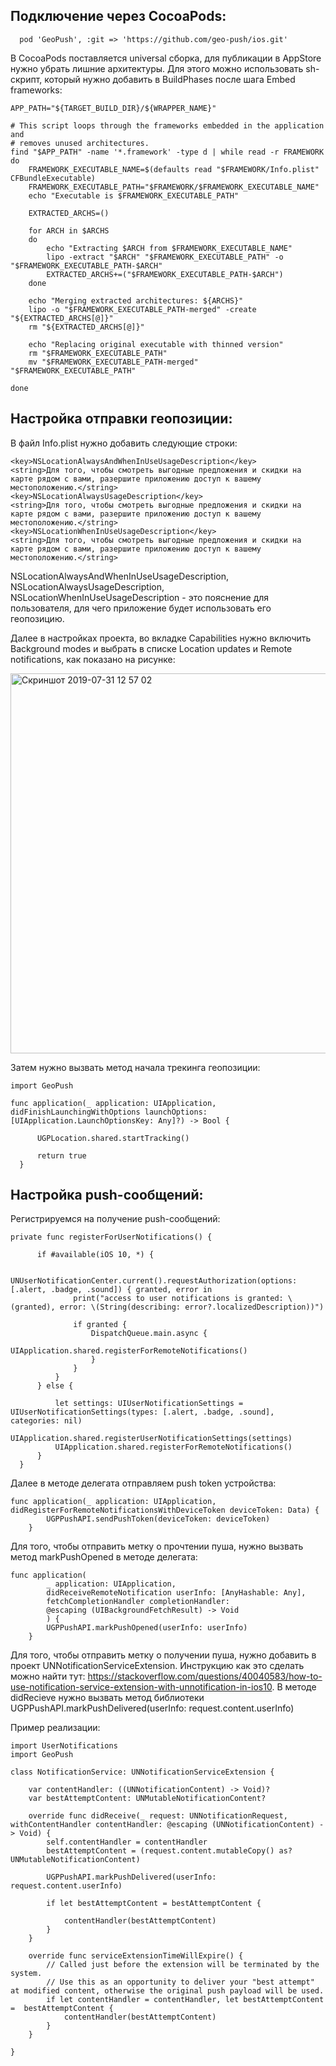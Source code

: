 ## Подключение через CocoaPods:

```
  pod 'GeoPush', :git => 'https://github.com/geo-push/ios.git'
```

В CocoaPods поставляется universal сборка, для публикации в AppStore нужно убрать лишние архитектуры. 
Для этого можно использовать sh-скрипт, который нужно добавить в BuildPhases после шага Embed frameworks:

```
APP_PATH="${TARGET_BUILD_DIR}/${WRAPPER_NAME}"

# This script loops through the frameworks embedded in the application and
# removes unused architectures.
find "$APP_PATH" -name '*.framework' -type d | while read -r FRAMEWORK
do
    FRAMEWORK_EXECUTABLE_NAME=$(defaults read "$FRAMEWORK/Info.plist" CFBundleExecutable)
    FRAMEWORK_EXECUTABLE_PATH="$FRAMEWORK/$FRAMEWORK_EXECUTABLE_NAME"
    echo "Executable is $FRAMEWORK_EXECUTABLE_PATH"

    EXTRACTED_ARCHS=()

    for ARCH in $ARCHS
    do
        echo "Extracting $ARCH from $FRAMEWORK_EXECUTABLE_NAME"
        lipo -extract "$ARCH" "$FRAMEWORK_EXECUTABLE_PATH" -o "$FRAMEWORK_EXECUTABLE_PATH-$ARCH"
        EXTRACTED_ARCHS+=("$FRAMEWORK_EXECUTABLE_PATH-$ARCH")
    done

    echo "Merging extracted architectures: ${ARCHS}"
    lipo -o "$FRAMEWORK_EXECUTABLE_PATH-merged" -create "${EXTRACTED_ARCHS[@]}"
    rm "${EXTRACTED_ARCHS[@]}"

    echo "Replacing original executable with thinned version"
    rm "$FRAMEWORK_EXECUTABLE_PATH"
    mv "$FRAMEWORK_EXECUTABLE_PATH-merged" "$FRAMEWORK_EXECUTABLE_PATH"

done
```

## Настройка отправки геопозиции:

В файл Info.plist нужно добавить следующие строки:

```
<key>NSLocationAlwaysAndWhenInUseUsageDescription</key>
<string>Для того, чтобы смотреть выгодные предложения и скидки на карте рядом с вами, разершите приложению доступ к вашему местоположению.</string>
<key>NSLocationAlwaysUsageDescription</key>
<string>Для того, чтобы смотреть выгодные предложения и скидки на карте рядом с вами, разершите приложению доступ к вашему местоположению.</string>
<key>NSLocationWhenInUseUsageDescription</key>
<string>Для того, чтобы смотреть выгодные предложения и скидки на карте рядом с вами, разершите приложению доступ к вашему местоположению.</string>
 ```
 NSLocationAlwaysAndWhenInUseUsageDescription, NSLocationAlwaysUsageDescription, NSLocationWhenInUseUsageDescription - это пояснение для пользователя, для чего приложение будет использовать его геопозицию. 
 
 
Далее в настройках проекта, во вкладке Capabilities нужно включить Background modes и выбрать в списке Location updates и Remote notifications, как показано на рисунке:
 
 <img width="608" alt="Скриншот 2019-07-31 12 57 02" src="https://user-images.githubusercontent.com/2930268/62203555-16c43580-b394-11e9-943c-9025de66c25c.png">
 
 Затем нужно вызвать метод начала трекинга геопозиции:
 
  ```
  import GeoPush
  
  func application(_ application: UIApplication, didFinishLaunchingWithOptions launchOptions: [UIApplication.LaunchOptionsKey: Any]?) -> Bool {
        
        UGPLocation.shared.startTracking()
        
        return true
    }
  ```
 
 ## Настройка push-сообщений:
 
 Регистрируемся на получение push-сообщений:
 
  ```
  private func registerForUserNotifications() {
        
        if #available(iOS 10, *) {
            
            UNUserNotificationCenter.current().requestAuthorization(options: [.alert, .badge, .sound]) { granted, error in
                print("access to user notifications is granted: \(granted), error: \(String(describing: error?.localizedDescription))")
                
                if granted {
                    DispatchQueue.main.async {
                        UIApplication.shared.registerForRemoteNotifications()
                    }
                }
            }
        } else {
            
            let settings: UIUserNotificationSettings = UIUserNotificationSettings(types: [.alert, .badge, .sound], categories: nil)
            UIApplication.shared.registerUserNotificationSettings(settings)
            UIApplication.shared.registerForRemoteNotifications()
        }
    }
   ```

Далее в методе делегата отправляем push token устройства: 

```
func application(_ application: UIApplication, didRegisterForRemoteNotificationsWithDeviceToken deviceToken: Data) {
        UGPPushAPI.sendPushToken(deviceToken: deviceToken)
    }
```

Для того, чтобы отправить метку о прочтении пуша, нужно вызвать метод markPushOpened в методе делегата:

```
func application(
        _ application: UIApplication,
        didReceiveRemoteNotification userInfo: [AnyHashable: Any],
        fetchCompletionHandler completionHandler:
        @escaping (UIBackgroundFetchResult) -> Void
        ) {
        UGPPushAPI.markPushOpened(userInfo: userInfo)
    }
```

Для того, чтобы отправить метку о получении пуша, нужно добавить в проект UNNotificationServiceExtension. Инструкцию как это сделать можно найти тут: https://stackoverflow.com/questions/40040583/how-to-use-notification-service-extension-with-unnotification-in-ios10. В методе didRecieve нужно вызвать метод библиотеки UGPPushAPI.markPushDelivered(userInfo: request.content.userInfo)


Пример реализации:

```
import UserNotifications
import GeoPush

class NotificationService: UNNotificationServiceExtension {

    var contentHandler: ((UNNotificationContent) -> Void)?
    var bestAttemptContent: UNMutableNotificationContent?

    override func didReceive(_ request: UNNotificationRequest, withContentHandler contentHandler: @escaping (UNNotificationContent) -> Void) {
        self.contentHandler = contentHandler
        bestAttemptContent = (request.content.mutableCopy() as? UNMutableNotificationContent)
        
        UGPPushAPI.markPushDelivered(userInfo: request.content.userInfo)
        
        if let bestAttemptContent = bestAttemptContent {
            
            contentHandler(bestAttemptContent)
        }
    }
    
    override func serviceExtensionTimeWillExpire() {
        // Called just before the extension will be terminated by the system.
        // Use this as an opportunity to deliver your "best attempt" at modified content, otherwise the original push payload will be used.
        if let contentHandler = contentHandler, let bestAttemptContent =  bestAttemptContent {
            contentHandler(bestAttemptContent)
        }
    }

}
```
